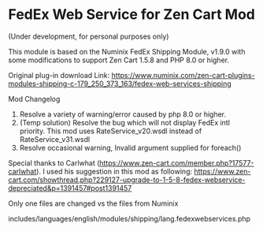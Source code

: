 # FedEx Web Service for Zen Cart Mod

(Under development, for personal purposes only)

This module is based on the Numinix FedEx Shipping Module, v1.9.0 with some modifications to support Zen Cart 1.5.8 and PHP 8.0 or higher. 

Original plug-in download Link: https://www.numinix.com/zen-cart-plugins-modules-shipping-c-179_250_373_163/fedex-web-services-shipping

Mod Changelog
1) Resolve a variety of warning/error caused by php 8.0 or higher.
2) (Temp solution) Resolve the bug which will not display FedEx intl priority. This mod uses RateService_v20.wsdl instead of RateService_v31.wsdl
3) Resolve occasional warning, Invalid argument supplied for foreach()

Special thanks to Carlwhat (https://www.zen-cart.com/member.php?17577-carlwhat). I used his suggestion in this mod as following: 
https://www.zen-cart.com/showthread.php?229127-upgrade-to-1-5-8-fedex-webservice-depreciated&p=1391457#post1391457

Only one files are changed vs the files from Numinix

includes/languages/english/modules/shipping/lang.fedexwebservices.php

